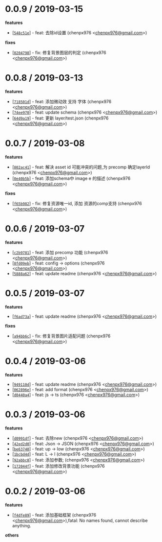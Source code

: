 
0.0.9 / 2019-03-15
==================

**features**
  * [[`548c51e`](http://github.com/Lottie-Lint/lottie-schema/commit/548c51e128e0bb3535e6840aa3e0a7f045a08890)] - feat: 去除id设置 (chenpx976 <<chenpx976@gmail.com>>)

**fixes**
  * [[`0204798`](http://github.com/Lottie-Lint/lottie-schema/commit/02047987b3e928bf7ad4d67d7a60f3d8d844c2e5)] - fix: 修复背景图层的判定 (chenpx976 <<chenpx976@gmail.com>>)

0.0.8 / 2019-03-13
==================

**features**
  * [[`718501d`](http://github.com/Lottie-Lint/lottie-schema/commit/718501db9db7b9813cb16c81d06fd4e82ee397ac)] - feat: 添加微动效 支持 字体 (chenpx976 <<chenpx976@gmail.com>>)
  * [[`74ee970`](http://github.com/Lottie-Lint/lottie-schema/commit/74ee9706f46db01f16fb16df9a79f898098bdc35)] - feat: update schema (chenpx976 <<chenpx976@gmail.com>>)
  * [[`64d9a19`](http://github.com/Lottie-Lint/lottie-schema/commit/64d9a1926b0791def3c8afd525411d0d81a7baca)] - feat: 更新 layer/test.json (chenpx976 <<chenpx976@gmail.com>>)

0.0.7 / 2019-03-08
==================

**features**
  * [[`802ac41`](http://github.com/Lottie-Lint/lottie-schema/commit/802ac41957cecfa934427a138ec79ff4d4027b27)] - feat: 解决 asset id 可能冲突的问题,为 precomp 确定layerId (chenpx976 <<chenpx976@gmail.com>>)
  * [[`0e40b5b`](http://github.com/Lottie-Lint/lottie-schema/commit/0e40b5b18ee410c7091cb244b0bb5e728c3faa84)] - feat: 添加schema中 image e 的描述 (chenpx976 <<chenpx976@gmail.com>>)

**fixes**
  * [[`f65b982`](http://github.com/Lottie-Lint/lottie-schema/commit/f65b9826c7a2c456b21734c02cc840bfeaa850d3)] - fix: 修复资源唯一id, 添加 资源的comp支持 (chenpx976 <<chenpx976@gmail.com>>)

0.0.6 / 2019-03-07
==================

**features**
  * [[`c2b9781`](http://github.com/Lottie-Lint/lottie-schema/commit/c2b9781664d42be593f96acc30fa7e89a35dd3a8)] - feat: 添加 precomp 功能 (chenpx976 <<chenpx976@gmail.com>>)
  * [[`8fd09eb`](http://github.com/Lottie-Lint/lottie-schema/commit/8fd09eb83f2c680f823aaf3edeac931bb862b877)] - feat: config -> options (chenpx976 <<chenpx976@gmail.com>>)
  * [[`5888a62`](http://github.com/Lottie-Lint/lottie-schema/commit/5888a62187b9be8b0de1aeb097b34c481bb65e7f)] - feat: update readme (chenpx976 <<chenpx976@gmail.com>>)

0.0.5 / 2019-03-07
==================

**features**
  * [[`f6ad73a`](http://github.com/Lottie-Lint/lottie-schema/commit/f6ad73aab2bce56a6a90ce8da0b48cfe0f61a38e)] - feat: update readme (chenpx976 <<chenpx976@gmail.com>>)

**fixes**
  * [[`a94bb6c`](http://github.com/Lottie-Lint/lottie-schema/commit/a94bb6c968dc52b861e43321a9902c22fc9446b8)] - fix: 修复背景图片适配问题 (chenpx976 <<chenpx976@gmail.com>>)

0.0.4 / 2019-03-06
==================

**features**
  * [[`949110d`](http://github.com/Lottie-Lint/lottie-schema/commit/949110dda15e9d7d387998036db9b7d8b959fbd5)] - feat: update readme (chenpx976 <<chenpx976@gmail.com>>)
  * [[`062896e`](http://github.com/Lottie-Lint/lottie-schema/commit/062896e812cde63d134b26e8ecb9d2292a0bfe62)] - feat: add format (chenpx976 <<chenpx976@gmail.com>>)
  * [[`d0440a4`](http://github.com/Lottie-Lint/lottie-schema/commit/d0440a4fd5c472cac6d87d6bf9254337590a94e3)] - feat: js -> ts (chenpx976 <<chenpx976@gmail.com>>)

0.0.3 / 2019-03-06
==================

**features**
  * [[`d0991df`](http://github.com/Lottie-Lint/lottie-schema/commit/d0991dff7992af9b90bcf03ab7dfa8fea8bf5cb4)] - feat: 去除new (chenpx976 <<chenpx976@gmail.com>>)
  * [[`42ed2d0`](http://github.com/Lottie-Lint/lottie-schema/commit/42ed2d0b7980f835b8e9dfd354f4cb70c18dd2d2)] - feat: Json -> JSON (chenpx976 <<chenpx976@gmail.com>>)
  * [[`be63740`](http://github.com/Lottie-Lint/lottie-schema/commit/be63740ad66aa385aaa8342aff9bb61ac2147247)] - feat: up -> low (chenpx976 <<chenpx976@gmail.com>>)
  * [[`1bcbd4d`](http://github.com/Lottie-Lint/lottie-schema/commit/1bcbd4da352fc98d8ffe7ec446ba062b98f45565)] - feat: L -> l (chenpx976 <<chenpx976@gmail.com>>)
  * [[`92abbc8`](http://github.com/Lottie-Lint/lottie-schema/commit/92abbc8aca33a85072026d68144dc01deea06ef0)] - feat: 添加参数; (chenpx976 <<chenpx976@gmail.com>>)
  * [[`172044f`](http://github.com/Lottie-Lint/lottie-schema/commit/172044f6eacc923d917be96c8603b60706928c30)] - feat: 添加修改背景功能 (chenpx976 <<chenpx976@gmail.com>>)

0.0.2 / 2019-03-06
==================

**features**
  * [[`f4dfe89`](http://github.com/Lottie-Lint/lottie-schema/commit/f4dfe894471a416c5992d5bac51c94e07208c80c)] - feat: 添加基础框架 (chenpx976 <<chenpx976@gmail.com>>),fatal: No names found, cannot describe anything.

**others**

